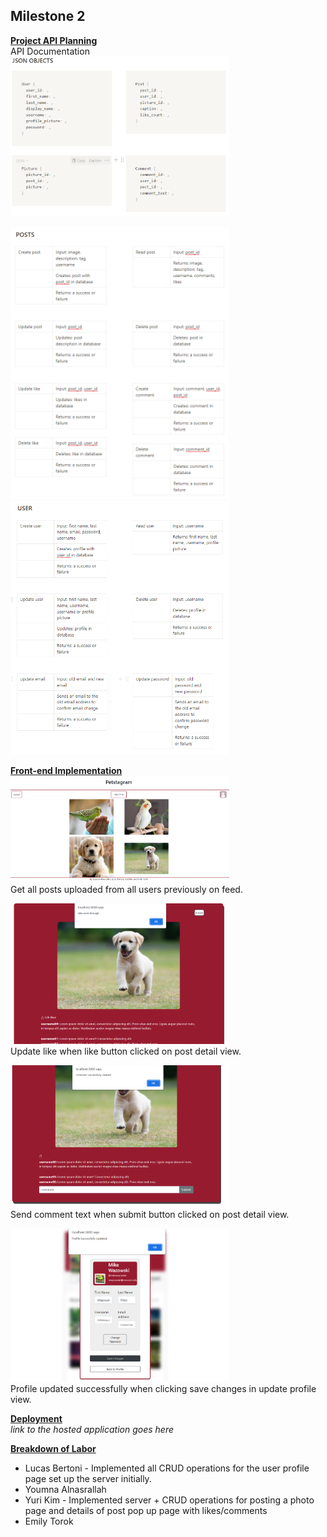 ## Milestone 2

<ins>**Project API Planning**</ins>  <br>
API Documentation <br>
<img src="..\api planning\JSON objects.PNG" width="350">

<img src="..\api planning\POSTS.PNG" width="350">

<img src="..\api planning\USER.PNG" width="350">

<ins>**Front-end Implementation**</ins> <br>
<img src="..\CRUD\feed_get.PNG" width="350"><br>
Get all posts uploaded from all users previously on feed.

<img src="..\CRUD\like_put.PNG" width="350"><br>
Update like when like button clicked on post detail view.

<img src="..\CRUD\comment_put.PNG" width="350"><br>
Send comment text when submit button clicked on post detail view.

<img src="..\CRUD\update_profile.PNG" width="350"><br>
Profile updated successfully when clicking save changes in update profile view.


<ins>**Deployment**</ins> <br>
*link to the hosted application goes here*

<ins>**Breakdown of Labor**</ins> <br>

* Lucas Bertoni - Implemented all CRUD operations for the user profile page set up the server initially.
* Youmna Alnasrallah
* Yuri Kim - Implemented server + CRUD operations for posting a photo page and details of post pop up page with likes/comments
* Emily Torok
